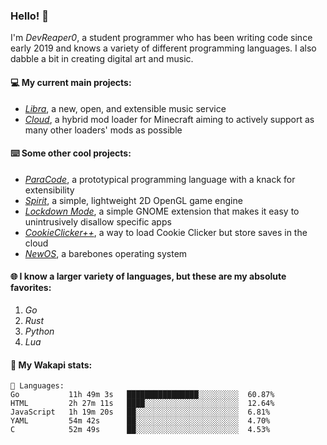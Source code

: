 ### Hello! 👋

I'm _DevReaper0_, a student programmer who has been writing code since early 2019 and knows a variety of different programming languages. I also dabble a bit in creating digital art and music.

#### 💻 My current main projects:

-   _[Libra](https://github.com/LibraMusic)_, a new, open, and extensible music service
-   _[Cloud](https://github.com/CloudLoaderMC/CloudLoader)_, a hybrid mod loader for Minecraft aiming to actively support as many other loaders' mods as possible

#### ⌨️ Some other cool projects:

-   _[ParaCode](https://github.com/ParaCodeLang/ParaCode)_, a prototypical programming language with a knack for extensibility
-   _[Spirit](https://gitlab.com/DevReaper0/SpiritEngine)_, a simple, lightweight 2D OpenGL game engine
-   _[Lockdown Mode](https://github.com/DevReaper0/GNOME-LockdownMode)_, a simple GNOME extension that makes it easy to unintrusively disallow specific apps
-   _[CookieClicker++](https://github.com/DevReaper0/CookieClickerPlusPlus)_, a way to load Cookie Clicker but store saves in the cloud
-   _[NewOS](https://github.com/DevReaper0/NewOS)_, a barebones operating system

#### 🌐 I know a larger variety of languages, but these are my absolute favorites:

1. _Go_
2. _Rust_
3. _Python_
4. _Lua_

#### 📡 My Wakapi stats:

```text
💾 Languages:
Go           11h 49m 3s   ████████████████░░░░░░░░░  60.87%
HTML         2h 27m 11s   ████░░░░░░░░░░░░░░░░░░░░░  12.64%
JavaScript   1h 19m 20s   ██░░░░░░░░░░░░░░░░░░░░░░░  6.81%
YAML         54m 42s      ██░░░░░░░░░░░░░░░░░░░░░░░  4.70%
C            52m 49s      ██░░░░░░░░░░░░░░░░░░░░░░░  4.53%
```
